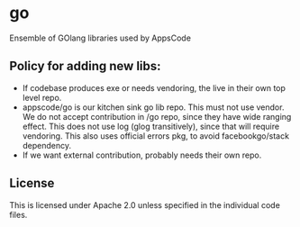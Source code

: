 # go
Ensemble of GOlang libraries used by AppsCode

## Policy for adding new libs:
 * If codebase produces exe or needs vendoring, the live in their own top level repo.
 * appscode/go is our kitchen sink go lib repo. This must not use vendor. We do not accept contribution in /go repo,
  since they have wide ranging effect. This does not use log (glog transitively), since that will require vendoring.
   This also uses official errors pkg, to avoid facebookgo/stack dependency.
 * If we want external contribution, probably needs their own repo.

## License
This is licensed under Apache 2.0 unless specified in the individual code files.
